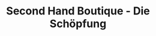 ---
title: "Second Hand Boutique - Die Schöpfung"
url: /stuttgart/second-hand-boutique-die-schoepfung/
shop: Kleidung
---